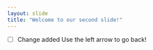 ```yaml
---
layout: slide
title: "Welcome to our second slide!"
---
```

- [ ] Change added
Use the left arrow to go back!
